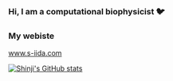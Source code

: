### Hi, I am a computational biophysicist :bird:

### My webiste
www.s-iida.com


[![Shinji's GitHub stats](https://github-readme-stats.vercel.app/api?username=physicshinzui)](https://github.com/physicshinzui/github-readme-stats)

